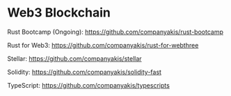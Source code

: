 # Web3 Blockchain

Rust Bootcamp (Ongoing):
https://github.com/companyakis/rust-bootcamp

Rust for Web3:
https://github.com/companyakis/rust-for-webthree

Stellar:
https://github.com/companyakis/stellar

Solidity:
https://github.com/companyakis/solidity-fast

TypeScript:
https://github.com/companyakis/typescripts



